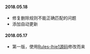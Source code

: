 
#### 2018.05.18
- 修复删除规则不能正确匹配的问题
- 添加自动更新

#### 2018.05.17
- 第一版，使用[Rules-lhie1源码](https://github.com/Fndroid/jsbox_script/Rules-lhie1/)修改而来
